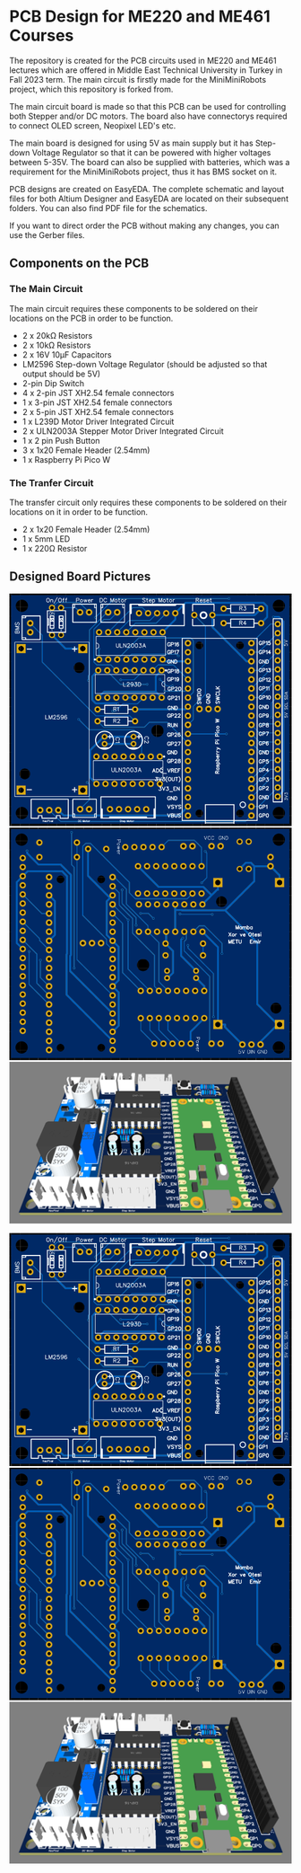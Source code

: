 # PCB Design for ME220 and ME461 Courses

The repository is created for the PCB circuits used in ME220 and ME461 lectures which are offered in Middle East Technical University in Turkey in Fall 2023 term. The main circuit is firstly made for the MiniMiniRobots project, which this repository is forked from.

The main circuit board is made so that this PCB can be used for controlling both Stepper and/or DC motors. The board also have connectorys required to connect OLED screen, Neopixel LED's etc.

The main board is designed for using 5V as main supply but it has Step-down Voltage Regulator so that it can be powered with higher voltages between 5-35V. The board can also be supplied with batteries, which was a requirement for the MiniMiniRobots project, thus it has BMS socket on it.

PCB designs are created on EasyEDA. The complete schematic and layout files for both Altium Designer and EasyEDA are located on their subsequent folders. You can also find PDF file for the schematics.

If you want to direct order the PCB without making any changes, you can use the Gerber files.

## Components on the PCB

### The Main Circuit
The main circuit requires these components to be soldered on their locations on the PCB in order to be function.
- 2 x 20kΩ Resistors
- 2 x 10kΩ Resistors
- 2 x 16V 10µF Capacitors 
- LM2596 Step-down Voltage Regulator (should be adjusted so that output should be 5V)
- 2-pin Dip Switch
- 4 x 2-pin JST XH2.54 female connectors
- 1 x 3-pin JST XH2.54 female connectors
- 2 x 5-pin JST XH2.54 female connectors
- 1 x L239D Motor Driver Integrated Circuit
- 2 x ULN2003A Stepper Motor Driver Integrated Circuit
- 1 x 2 pin Push Button
- 3 x 1x20 Female Header (2.54mm)
- 1 x Raspberry Pi Pico W

### The Tranfer Circuit
The transfer circuit only requires these components to be soldered on their locations on it in order to be function.
- 2 x 1x20 Female Header (2.54mm)
- 1 x 5mm LED
- 1 x 220Ω Resistor

## Designed Board Pictures

![Top of the Main Board](/Images/Top_Side.png "Top Side")
![Bottom of the Main Board](/Images/Bottom_Side.png "Bottom Side")
![3D View of the Main PCB](/Images/3D.png "3D View")

![Top of the Transfer Board](/Images/Top_Side.png "Top Side")
![Bottom of the Transfer Board](/Images/Bottom_Side.png "Bottom Side")
![3D View of the Transfer PCB](/Images/3D.png "3D View")

